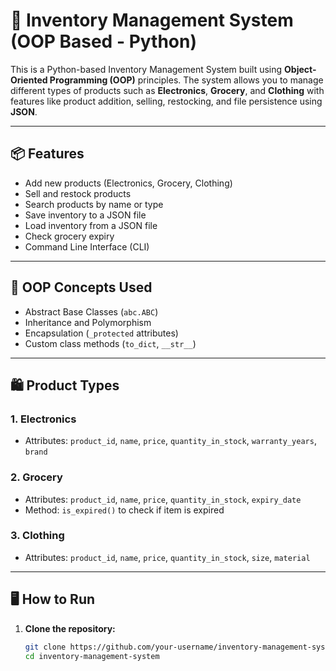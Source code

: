 # 🛒 Inventory Management System (OOP Based - Python)

This is a Python-based Inventory Management System built using **Object-Oriented Programming (OOP)** principles. The system allows you to manage different types of products such as **Electronics**, **Grocery**, and **Clothing** with features like product addition, selling, restocking, and file persistence using **JSON**.

---

## 📦 Features

- Add new products (Electronics, Grocery, Clothing)
- Sell and restock products
- Search products by name or type
- Save inventory to a JSON file
- Load inventory from a JSON file
- Check grocery expiry
- Command Line Interface (CLI)

---

## 🧠 OOP Concepts Used

- Abstract Base Classes (`abc.ABC`)
- Inheritance and Polymorphism
- Encapsulation (`_protected` attributes)
- Custom class methods (`to_dict`, `__str__`)

---

## 🛍️ Product Types

### 1. Electronics
- Attributes: `product_id`, `name`, `price`, `quantity_in_stock`, `warranty_years`, `brand`

### 2. Grocery
- Attributes: `product_id`, `name`, `price`, `quantity_in_stock`, `expiry_date`
- Method: `is_expired()` to check if item is expired

### 3. Clothing
- Attributes: `product_id`, `name`, `price`, `quantity_in_stock`, `size`, `material`

---

## 🖥️ How to Run

1. **Clone the repository:**
   ```bash
   git clone https://github.com/your-username/inventory-management-system.git
   cd inventory-management-system
